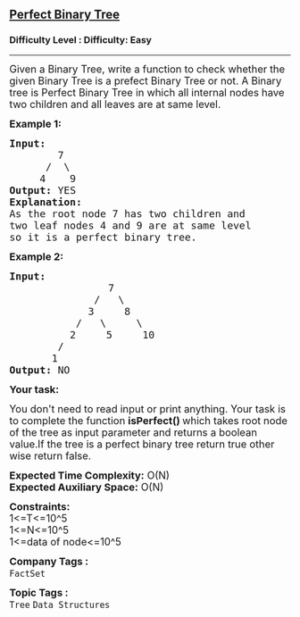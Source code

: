 <h2><a href="https://www.geeksforgeeks.org/problems/perfect-binary-tree/1?page=3&category=Tree&difficulty=Easy,Medium&status=unsolved,attempted&sortBy=accuracy">Perfect Binary Tree</a></h2><h3>Difficulty Level : Difficulty: Easy</h3><hr><div class="problems_problem_content__Xm_eO"><p><span style="font-size:18px">Given a Binary Tree, write a function to check whether the given Binary Tree is a prefect Binary Tree or not. A Binary tree is Perfect Binary Tree&nbsp;in which all internal nodes have two children and all leaves are at same level.</span></p>

<p dir="ltr"><span style="font-size:18px"><strong>Example 1:</strong></span></p>

<pre><span style="font-size:18px"><strong>Input:</strong> </span>
         <span style="font-size:18px"> 7
&nbsp;     /  \
&nbsp;    4    9</span>
<strong><span style="font-size:18px">Output: </span></strong><span style="font-size:18px">YES</span>
<span style="font-size:18px"><strong>Explanation: </strong></span>
<span style="font-size:18px">As the root node 7 has two children and 
two leaf nodes </span><span style="font-size:18px">4 and 9 are at same level 
so it is a perfect binary tree.</span>
</pre>

<p dir="ltr"><strong><span style="font-size:18px">Example 2:</span></strong></p>

<pre><span style="font-size:18px"><strong>Input: </strong></span>
            <span style="font-size:18px">       7
&nbsp;             /   \
&nbsp;            3     8
           /   \     \
&nbsp;         2     5     10
&nbsp;       /
       1</span>
<span style="font-size:18px"><strong>Output: </strong>NO</span>
</pre>

<p dir="ltr"><span style="font-size:18px"><strong>Your task:</strong></span></p>

<p dir="ltr"><span style="font-size:18px">You don't need to read input or print anything. Your task is to complete the function&nbsp;<strong>isPerfect()&nbsp;</strong>which takes root node of the tree as input parameter and returns a boolean value.If the tree is a perfect binary tree return true other wise return false.</span></p>

<p dir="ltr"><span style="font-size:18px"><strong>Expected Time Complexity:</strong>&nbsp;O(N)<br>
<strong>Expected Auxiliary Space:</strong>&nbsp;O(N)</span></p>

<p><span style="font-size:18px"><strong>Constraints:</strong><br>
1&lt;=T&lt;=10^5<br>
1&lt;=N&lt;=10^5<br>
1&lt;=data of node&lt;=10^5</span></p>
</div><p><span style=font-size:18px><strong>Company Tags : </strong><br><code>FactSet</code>&nbsp;<br><p><span style=font-size:18px><strong>Topic Tags : </strong><br><code>Tree</code>&nbsp;<code>Data Structures</code>&nbsp;